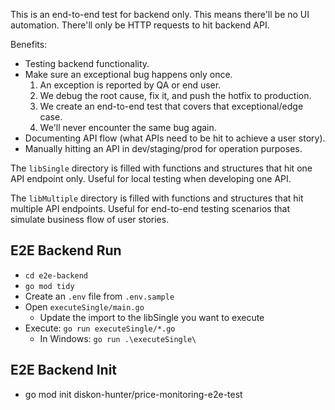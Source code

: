 This is an end-to-end test for backend only.
This means there'll be no UI automation.
There'll only be HTTP requests to hit backend API.

Benefits:

- Testing backend functionality.
- Make sure an exceptional bug happens only once.
  1. An exception is reported by QA or end user.
  2. We debug the root cause, fix it, and push the hotfix to production.
  3. We create an end-to-end test that covers that exceptional/edge case.
  4. We'll never encounter the same bug again.
- Documenting API flow (what APIs need to be hit to achieve a user story).
- Manually hitting an API in dev/staging/prod for operation purposes.

The `libSingle` directory is filled with functions and structures that hit one API endpoint only.
Useful for local testing when developing one API.

The `libMultiple` directory is filled with functions and structures that hit multiple API endpoints.
Useful for end-to-end testing scenarios that simulate business flow of user stories.

## E2E Backend Run

- `cd e2e-backend`
- `go mod tidy`
- Create an `.env` file from `.env.sample`
- Open `executeSingle/main.go`
  - Update the import to the libSingle you want to execute
- Execute: `go run executeSingle/*.go`
  - In Windows: `go run .\executeSingle\`

## E2E Backend Init

- go mod init diskon-hunter/price-monitoring-e2e-test